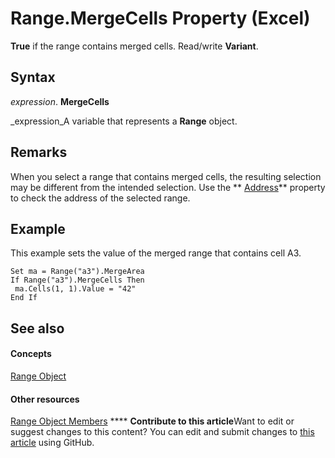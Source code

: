 
# Range.MergeCells Property (Excel)

 **True** if the range contains merged cells. Read/write **Variant**.


## Syntax

 _expression_. **MergeCells**

 _expression_A variable that represents a  **Range** object.


## Remarks

When you select a range that contains merged cells, the resulting selection may be different from the intended selection. Use the  ** [Address](aaa2432e-9bb1-4a48-3868-86455bc53938.md)** property to check the address of the selected range.


## Example

This example sets the value of the merged range that contains cell A3.


```
Set ma = Range("a3").MergeArea 
If Range("a3").MergeCells Then 
 ma.Cells(1, 1).Value = "42" 
End If
```


## See also


#### Concepts


 [Range Object](b8207778-0dcc-4570-1234-f130532cc8cd.md)
#### Other resources


 [Range Object Members](4336bf81-1e63-7e44-1792-baf366a027a7.md)
****   **Contribute to this article**Want to edit or suggest changes to this content? You can edit and submit changes to  [this article](https://github.com/jhershey00/VBA_Excel_Test/OpenXMLCon/articles/42904357-5e55-1eb0-9b06-83b446fc6275.md) using GitHub.

